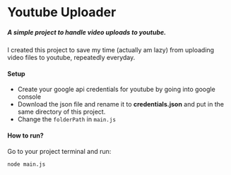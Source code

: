 # Youtube Uploader

##### A simple project to handle video uploads to youtube.

I created this project to save my time (actually am lazy) from uploading video files to youtube, repeatedly everyday.

#### Setup  

- Create your google api credentials for youtube by going into google console
- Download the json file and rename it to **credentials.json** and put in the same directory of this project.
- Change the `folderPath` in `main.js`

#### How to run?  

Go to your project terminal and run:  

`node main.js`  

